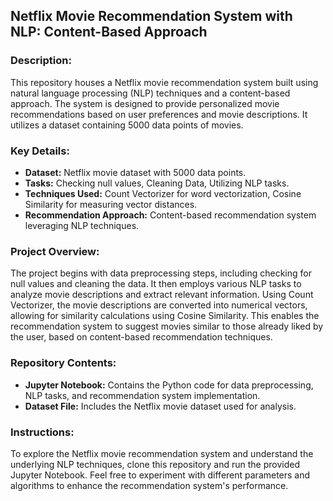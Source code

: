 

## Netflix Movie Recommendation System with NLP: Content-Based Approach

### Description:
This repository houses a Netflix movie recommendation system built using natural language processing (NLP) techniques and a content-based approach. The system is designed to provide personalized movie recommendations based on user preferences and movie descriptions. It utilizes a dataset containing 5000 data points of movies.

### Key Details:
- **Dataset:** Netflix movie dataset with 5000 data points.
- **Tasks:** Checking null values, Cleaning Data, Utilizing NLP tasks.
- **Techniques Used:** Count Vectorizer for word vectorization, Cosine Similarity for measuring vector distances.
- **Recommendation Approach:** Content-based recommendation system leveraging NLP techniques.

### Project Overview:
The project begins with data preprocessing steps, including checking for null values and cleaning the data. It then employs various NLP tasks to analyze movie descriptions and extract relevant information. Using Count Vectorizer, the movie descriptions are converted into numerical vectors, allowing for similarity calculations using Cosine Similarity. This enables the recommendation system to suggest movies similar to those already liked by the user, based on content-based recommendation techniques.

### Repository Contents:
- **Jupyter Notebook:** Contains the Python code for data preprocessing, NLP tasks, and recommendation system implementation.
- **Dataset File:** Includes the Netflix movie dataset used for analysis.

### Instructions:
To explore the Netflix movie recommendation system and understand the underlying NLP techniques, clone this repository and run the provided Jupyter Notebook. Feel free to experiment with different parameters and algorithms to enhance the recommendation system's performance.

